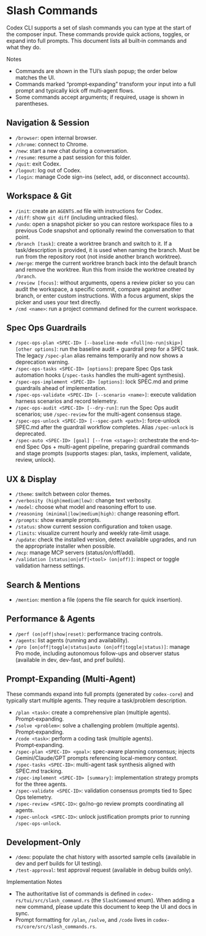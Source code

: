 # Slash Commands

Codex CLI supports a set of slash commands you can type at the start of the
composer input. These commands provide quick actions, toggles, or expand into
full prompts. This document lists all built‑in commands and what they do.

Notes

- Commands are shown in the TUI’s slash popup; the order below matches the UI.
- Commands marked “prompt‑expanding” transform your input into a full prompt and
  typically kick off multi‑agent flows.
- Some commands accept arguments; if required, usage is shown in parentheses.

## Navigation & Session

- `/browser`: open internal browser.
- `/chrome`: connect to Chrome.
- `/new`: start a new chat during a conversation.
- `/resume`: resume a past session for this folder.
- `/quit`: exit Codex.
- `/logout`: log out of Codex.
- `/login`: manage Code sign-ins (select, add, or disconnect accounts).

## Workspace & Git

- `/init`: create an `AGENTS.md` file with instructions for Codex.
- `/diff`: show `git diff` (including untracked files).
- `/undo`: open a snapshot picker so you can restore workspace files to a
  previous Code snapshot and optionally rewind the conversation to that point.
- `/branch [task]`: create a worktree branch and switch to it. If a
  task/description is provided, it is used when naming the branch. Must be run
  from the repository root (not inside another branch worktree).
- `/merge`: merge the current worktree branch back into the default branch and
  remove the worktree. Run this from inside the worktree created by `/branch`.
- `/review [focus]`: without arguments, opens a review picker so you can audit
  the workspace, a specific commit, compare against another branch, or enter
  custom instructions. With a focus argument, skips the picker and uses your
  text directly.
- `/cmd <name>`: run a project command defined for the current workspace.

## Spec Ops Guardrails

- `/spec-ops-plan <SPEC-ID> [--baseline-mode <full|no-run|skip>] [other options]`: run the baseline audit + guardrail prep for a SPEC task. The legacy `/spec-plan` alias remains temporarily and now shows a deprecation warning.
- `/spec-ops-tasks <SPEC-ID> [options]`: prepare Spec Ops task automation hooks (`/spec-tasks` handles the multi-agent synthesis).
- `/spec-ops-implement <SPEC-ID> [options]`: lock SPEC.md and prime guardrails ahead of implementation.
- `/spec-ops-validate <SPEC-ID> [--scenario <name>]`: execute validation harness scenarios and record telemetry.
- `/spec-ops-audit <SPEC-ID> [--dry-run]`: run the Spec Ops audit scenarios; use `/spec-review` for the multi-agent consensus stage.
- `/spec-ops-unlock <SPEC-ID> [--spec-path <path>]`: force-unlock SPEC.md after the guardrail workflow completes. Alias `/spec-unlock` is deprecated.
- `/spec-auto <SPEC-ID> [goal] [--from <stage>]`: orchestrate the end-to-end Spec Ops + multi-agent pipeline, preparing guardrail commands and stage prompts (supports stages: plan, tasks, implement, validate, review, unlock).

## UX & Display

- `/theme`: switch between color themes.
- `/verbosity (high|medium|low)`: change text verbosity.
- `/model`: choose what model and reasoning effort to use.
- `/reasoning (minimal|low|medium|high)`: change reasoning effort.
- `/prompts`: show example prompts.
- `/status`: show current session configuration and token usage.
- `/limits`: visualize current hourly and weekly rate-limit usage.
- `/update`: check the installed version, detect available upgrades, and run the
  appropriate installer when possible.
- `/mcp`: manage MCP servers (status/on/off/add).
- `/validation [status|on|off|<tool> (on|off)]`: inspect or toggle validation
  harness settings.

## Search & Mentions

- `/mention`: mention a file (opens the file search for quick insertion).

## Performance & Agents

- `/perf (on|off|show|reset)`: performance tracing controls.
- `/agents`: list agents (running and availability).
- `/pro [on|off|toggle|status|auto (on|off|toggle|status)]`: manage Pro mode,
  including autonomous follow-ups and observer status (available in dev,
  dev-fast, and pref builds).

## Prompt‑Expanding (Multi‑Agent)

These commands expand into full prompts (generated by `codex-core`) and
typically start multiple agents. They require a task/problem description.

- `/plan <task>`: create a comprehensive plan (multiple agents). Prompt‑expanding.
- `/solve <problem>`: solve a challenging problem (multiple agents). Prompt‑expanding.
- `/code <task>`: perform a coding task (multiple agents). Prompt‑expanding.
- `/spec-plan <SPEC-ID> <goal>`: spec-aware planning consensus; injects Gemini/Claude/GPT prompts referencing local-memory context.
- `/spec-tasks <SPEC-ID>`: multi-agent task synthesis aligned with SPEC.md tracking.
- `/spec-implement <SPEC-ID> [summary]`: implementation strategy prompts for the three agents.
- `/spec-validate <SPEC-ID>`: validation consensus prompts tied to Spec Ops telemetry.
- `/spec-review <SPEC-ID>`: go/no-go review prompts coordinating all agents.
- `/spec-unlock <SPEC-ID>`: unlock justification prompts prior to running `/spec-ops-unlock`.

## Development‑Only

- `/demo`: populate the chat history with assorted sample cells (available in
  dev and perf builds for UI testing).
- `/test-approval`: test approval request (available in debug builds only).

Implementation Notes

- The authoritative list of commands is defined in
  `codex-rs/tui/src/slash_command.rs` (the `SlashCommand` enum). When adding a
  new command, please update this document to keep the UI and docs in sync.
- Prompt formatting for `/plan`, `/solve`, and `/code` lives in
  `codex-rs/core/src/slash_commands.rs`.
